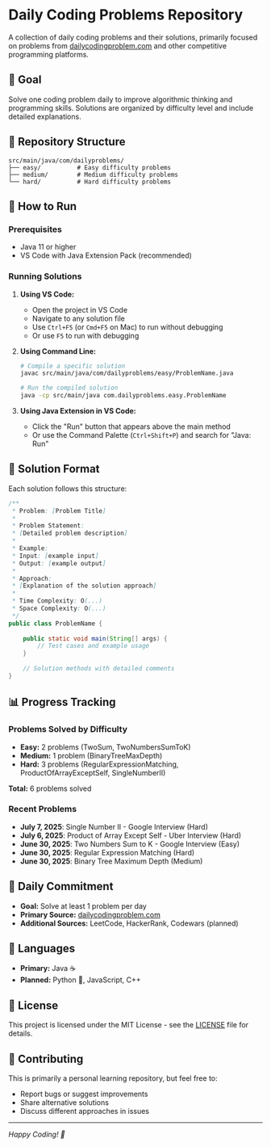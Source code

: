 # Daily Coding Problems Repository

A collection of daily coding problems and their solutions, primarily focused on problems from [dailycodingproblem.com](https://dailycodingproblem.com) and other competitive programming platforms.

## 🎯 Goal
Solve one coding problem daily to improve algorithmic thinking and programming skills. Solutions are organized by difficulty level and include detailed explanations.

## 📁 Repository Structure

```
src/main/java/com/dailyproblems/
├── easy/          # Easy difficulty problems
├── medium/        # Medium difficulty problems
└── hard/          # Hard difficulty problems
```

## 🚀 How to Run

### Prerequisites
- Java 11 or higher
- VS Code with Java Extension Pack (recommended)

### Running Solutions

1. **Using VS Code:**
   - Open the project in VS Code
   - Navigate to any solution file
   - Use `Ctrl+F5` (or `Cmd+F5` on Mac) to run without debugging
   - Or use `F5` to run with debugging

2. **Using Command Line:**
   ```bash
   # Compile a specific solution
   javac src/main/java/com/dailyproblems/easy/ProblemName.java
   
   # Run the compiled solution
   java -cp src/main/java com.dailyproblems.easy.ProblemName
   ```

3. **Using Java Extension in VS Code:**
   - Click the "Run" button that appears above the main method
   - Or use the Command Palette (`Ctrl+Shift+P`) and search for "Java: Run"

## 📝 Solution Format

Each solution follows this structure:

```java
/**
 * Problem: [Problem Title]
 * 
 * Problem Statement:
 * [Detailed problem description]
 * 
 * Example:
 * Input: [example input]
 * Output: [example output]
 * 
 * Approach:
 * [Explanation of the solution approach]
 * 
 * Time Complexity: O(...)
 * Space Complexity: O(...)
 */
public class ProblemName {
    
    public static void main(String[] args) {
        // Test cases and example usage
    }
    
    // Solution methods with detailed comments
}
```

## 📊 Progress Tracking

### Problems Solved by Difficulty
- **Easy:** 2 problems (TwoSum, TwoNumbersSumToK)
- **Medium:** 1 problem (BinaryTreeMaxDepth)
- **Hard:** 3 problems (RegularExpressionMatching, ProductOfArrayExceptSelf, SingleNumberII)

**Total:** 6 problems solved

### Recent Problems
- **July 7, 2025**: Single Number II - Google Interview (Hard)
- **July 6, 2025**: Product of Array Except Self - Uber Interview (Hard)
- **June 30, 2025**: Two Numbers Sum to K - Google Interview (Easy)
- **June 30, 2025**: Regular Expression Matching (Hard)
- **June 30, 2025**: Binary Tree Maximum Depth (Medium)

## 🔄 Daily Commitment

- **Goal:** Solve at least 1 problem per day
- **Primary Source:** [dailycodingproblem.com](https://dailycodingproblem.com)
- **Additional Sources:** LeetCode, HackerRank, Codewars (planned)

## 🌟 Languages

- **Primary:** Java ☕
- **Planned:** Python 🐍, JavaScript, C++

## 📄 License

This project is licensed under the MIT License - see the [LICENSE](LICENSE) file for details.

## 🤝 Contributing

This is primarily a personal learning repository, but feel free to:
- Report bugs or suggest improvements
- Share alternative solutions
- Discuss different approaches in issues

---

*Happy Coding! 🚀*
